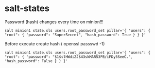# salt-states

Password (hash) changes every time on minion!!!
```
salt minion1 state.sls users.root_password_set pillar='{ "users": { "root": { "password": "SuperSecret", "hash_password": True } } }'
```

Before execute create hash ( openssl passswd -1)
```
salt minion1 state.sls users.root_password_set pillar='{ "users": { "root": { "password": "$1$slHWdiZJ$43skMAR53PB/iFDy5SeeC.", "hash_password": False } } }'
```
